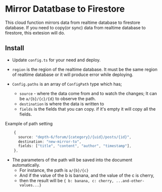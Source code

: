 # Mirror Datatbase to Firestore

This cloud function mirrors data from realtime database to firestore database. If you need to copy(or sync) data from realtime database to firestore, this extesion will do.



## Install


- Update `config.ts` for your need and deploy.

- `region` is the region of the realtime database. It must be the same region of realtime database or it will produce error while deploying.

- `Config.paths` is an array of `ConfigPath` type which has;
    - `source` - where the data come from and to watch the changes; It can be `a/{b}/{c}/{d}` to observe the path.
    - `destination` is where the data is written to
    - `fields` is the fields that you can copy. if it's empty it will copy all the fields.

Example of path setting

```ts
    {
      source: "depth-6/forum/{category}/{uid}/posts/{id}",
      destination: "new-mirror-to",
      fields: ["title", "content", "author", "timestamp"],
    },
```

- The parameters of the path will be saved into the document automatically.
    - For instance, the path is `a/{b}/{c}`
    - And if the value of the b is banana, and the value of the c is cherry,
    - then the result will be `{ b: banana, c: cherry, ...and-other-values...}`

